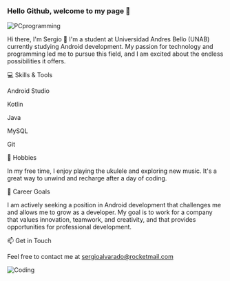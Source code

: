 ### Hello Github, welcome to my page 👋

![PCprogramming](https://user-images.githubusercontent.com/122318914/234438055-1bd9d177-10d5-4f31-93fd-d726f84b75c0.gif)

Hi there, I'm Sergio 👋
I'm a student at Universidad Andres Bello (UNAB) currently studying Android development. My passion for technology and programming led me to pursue this field, and I am excited about the endless possibilities it offers.

💻 Skills & Tools

Android Studio

Kotlin

Java

MySQL

Git


🎸 Hobbies

In my free time, I enjoy playing the ukulele and exploring new music. It's a great way to unwind and recharge after a day of coding.


🚀 Career Goals

I am actively seeking a position in Android development that challenges me and allows me to grow as a developer. My goal is to work for a company that values innovation, teamwork, and creativity, and that provides opportunities for professional development.


📫 Get in Touch

Feel free to contact me at sergioalvarado@rocketmail.com 


![Coding](https://user-images.githubusercontent.com/122318914/234438318-9086c990-12d1-46e3-870a-24c86b3e07a8.gif)

<!--
**zergivs/zergivs** is a ✨ _special_ ✨ repository because its `README.md` (this file) appears on your GitHub profile.

Here are some ideas to get you started:

- 🔭 I’m currently working on Android Development
- 🌱 I’m currently learning ...
- 👯 I’m looking to collaborate on ...
- 🤔 I’m looking for help with ...
- 💬 Ask me about ...
- 📫 How to reach me: ...
- 😄 Pronouns: ...
- ⚡ Fun fact: ...
-->
